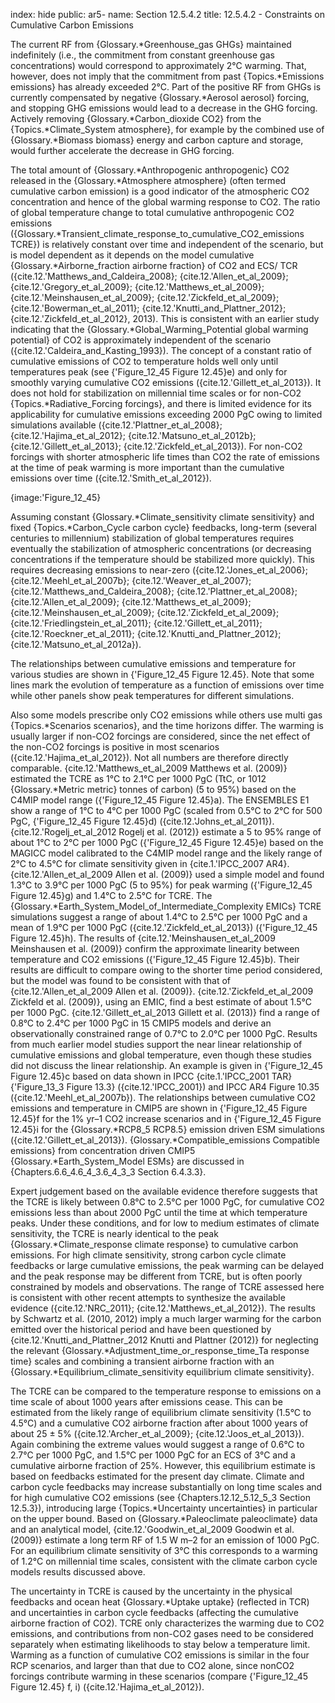 index: hide
public: ar5-
name: Section 12.5.4.2
title: 12.5.4.2 - Constraints on Cumulative Carbon Emissions

The current RF from {Glossary.*Greenhouse_gas GHGs} maintained indefinitely (i.e., the commitment from constant greenhouse gas concentrations) would correspond to approximately 2°C warming. That, however, does not imply that the commitment from past {Topics.*Emissions emissions} has already exceeded 2°C. Part of the positive RF from GHGs is currently compensated by negative {Glossary.*Aerosol aerosol} forcing, and stopping GHG emissions would lead to a decrease in the GHG forcing. Actively removing {Glossary.*Carbon_dioxide CO2} from the {Topics.*Climate_System atmosphere}, for example by the combined use of {Glossary.*Biomass biomass} energy and carbon capture and storage, would further accelerate the decrease in GHG forcing.

The total amount of {Glossary.*Anthropogenic anthropogenic} CO2 released in the {Glossary.*Atmosphere atmosphere} (often termed cumulative carbon emission) is a good indicator of the atmospheric CO2 concentration and hence of the global warming response to CO2. The ratio of global temperature change to total cumulative anthropogenic CO2 emissions ({Glossary.*Transient_climate_response_to_cumulative_CO2_emissions TCRE}) is relatively constant over time and independent of the scenario, but is model dependent as it depends on the model cumulative {Glossary.*Airborne_fraction airborne fraction} of CO2 and ECS/ TCR ({cite.12.'Matthews_and_Caldeira_2008}; {cite.12.'Allen_et_al_2009}; {cite.12.'Gregory_et_al_2009}; {cite.12.'Matthews_et_al_2009}; {cite.12.'Meinshausen_et_al_2009}; {cite.12.'Zickfeld_et_al_2009}; {cite.12.'Bowerman_et_al_2011}; {cite.12.'Knutti_and_Plattner_2012}; {cite.12.'Zickfeld_et_al_2012}, 2013). This is consistent with an earlier study indicating that the {Glossary.*Global_Warming_Potential global warming potential} of CO2 is approximately independent of the scenario ({cite.12.'Caldeira_and_Kasting_1993}). The concept of a constant ratio of cumulative emissions of CO2 to temperature holds well only until temperatures peak (see {'Figure_12_45 Figure 12.45}e) and only for smoothly varying cumulative CO2 emissions ({cite.12.'Gillett_et_al_2013}). It does not hold for stabilization on millennial time scales or for non-CO2 {Topics.*Radiative_Forcing forcings}, and there is limited evidence for its applicability for cumulative emissions exceeding 2000 PgC owing to limited simulations available ({cite.12.'Plattner_et_al_2008}; {cite.12.'Hajima_et_al_2012}; {cite.12.'Matsuno_et_al_2012b}; {cite.12.'Gillett_et_al_2013}; {cite.12.'Zickfeld_et_al_2013}). For non-CO2 forcings with shorter atmospheric life times than CO2 the rate of emissions at the time of peak warming is more important than the cumulative emissions over time ({cite.12.'Smith_et_al_2012}).

{image:'Figure_12_45}

Assuming constant {Glossary.*Climate_sensitivity climate sensitivity} and fixed {Topics.*Carbon_Cycle carbon cycle} feedbacks, long-term (several centuries to millennium) stabilization of global temperatures requires eventually the stabilization of atmospheric concentrations (or decreasing concentrations if the temperature should be stabilized more quickly). This requires decreasing emissions to near-zero ({cite.12.'Jones_et_al_2006}; {cite.12.'Meehl_et_al_2007b}; {cite.12.'Weaver_et_al_2007}; {cite.12.'Matthews_and_Caldeira_2008}; {cite.12.'Plattner_et_al_2008}; {cite.12.'Allen_et_al_2009}; {cite.12.'Matthews_et_al_2009}; {cite.12.'Meinshausen_et_al_2009}; {cite.12.'Zickfeld_et_al_2009}; {cite.12.'Friedlingstein_et_al_2011}; {cite.12.'Gillett_et_al_2011}; {cite.12.'Roeckner_et_al_2011}; {cite.12.'Knutti_and_Plattner_2012}; {cite.12.'Matsuno_et_al_2012a}).

The relationships between cumulative emissions and temperature for various studies are shown in {'Figure_12_45 Figure 12.45}. Note that some lines mark the evolution of temperature as a function of emissions over time while other panels show peak temperatures for different simulations.

Also some models prescribe only CO2 emissions while others use multi gas {Topics.*Scenarios scenarios}, and the time horizons differ. The warming is usually larger if non-CO2 forcings are considered, since the net effect of the non-CO2 forcings is positive in most scenarios ({cite.12.'Hajima_et_al_2012}). Not all numbers are therefore directly comparable. {cite.12.'Matthews_et_al_2009 Matthews et al. (2009)} estimated the TCRE as 1°C to 2.1°C per 1000 PgC (TtC, or 1012 {Glossary.*Metric metric} tonnes of carbon) (5 to 95%) based on the C4MIP model range ({'Figure_12_45 Figure 12.45}a). The ENSEMBLES E1 show a range of 1°C to 4°C per 1000 PgC (scaled from 0.5°C to 2°C for 500 PgC, {'Figure_12_45 Figure 12.45}d) ({cite.12.'Johns_et_al_2011}). {cite.12.'Rogelj_et_al_2012 Rogelj et al. (2012)} estimate a 5 to 95% range of about 1°C to 2°C per 1000 PgC ({'Figure_12_45 Figure 12.45}e) based on the MAGICC model calibrated to the C4MIP model range and the likely range of 2°C to 4.5°C for climate sensitivity given in {cite.1.'IPCC_2007 AR4}. {cite.12.'Allen_et_al_2009 Allen et al. (2009)} used a simple model and found 1.3°C to 3.9°C per 1000 PgC (5 to 95%) for peak warming ({'Figure_12_45 Figure 12.45}g) and 1.4°C to 2.5°C for TCRE. The {Glossary.*Earth_System_Model_of_Intermediate_Complexity EMICs} TCRE simulations suggest a range of about 1.4°C to 2.5°C per 1000 PgC and a mean of 1.9°C per 1000 PgC ({cite.12.'Zickfeld_et_al_2013}) ({'Figure_12_45 Figure 12.45}h). The results of {cite.12.'Meinshausen_et_al_2009 Meinshausen et al. (2009)} confirm the approximate linearity between temperature and CO2 emissions ({'Figure_12_45 Figure 12.45}b). Their results are difficult to compare owing to the shorter time period considered, but the model was found to be consistent with that of {cite.12.'Allen_et_al_2009 Allen et al. (2009)}. {cite.12.'Zickfeld_et_al_2009 Zickfeld et al. (2009)}, using an EMIC, find a best estimate of about 1.5°C per 1000 PgC. {cite.12.'Gillett_et_al_2013 Gillett et al. (2013)} find a range of 0.8°C to 2.4°C per 1000 PgC in 15 CMIP5 models and derive an observationally constrained range of 0.7°C to 2.0°C per 1000 PgC. Results from much earlier model studies support the near linear relationship of cumulative emissions and global temperature, even though these studies did not discuss the linear relationship. An example is given in {'Figure_12_45 Figure 12.45}c based on data shown in IPCC {cite.1.'IPCC_2001 TAR} {'Figure_13_3 Figure 13.3} ({cite.12.'IPCC_2001}) and IPCC AR4 Figure 10.35 ({cite.12.'Meehl_et_al_2007b}). The relationships between cumulative CO2 emissions and temperature in CMIP5 are shown in {'Figure_12_45 Figure 12.45}f for the 1% yr–1 CO2 increase scenarios and in {'Figure_12_45 Figure 12.45}i for the {Glossary.*RCP8_5 RCP8.5} emission driven ESM simulations ({cite.12.'Gillett_et_al_2013}). {Glossary.*Compatible_emissions Compatible emissions} from concentration driven CMIP5 {Glossary.*Earth_System_Model ESMs} are discussed in {Chapters.6.6_4.6_4_3.6_4_3_3 Section 6.4.3.3}.

Expert judgement based on the available evidence therefore suggests that the TCRE is likely between 0.8°C to 2.5°C per 1000 PgC, for cumulative CO2 emissions less than about 2000 PgC until the time at which temperature peaks. Under these conditions, and for low to medium estimates of climate sensitivity, the TCRE is nearly identical to the peak {Glossary.*Climate_response climate response} to cumulative carbon emissions. For high climate sensitivity, strong carbon cycle climate feedbacks or large cumulative emissions, the peak warming can be delayed and the peak response may be different from TCRE, but is often poorly constrained by models and observations. The range of TCRE assessed here is consistent with other recent attempts to synthesize the available evidence ({cite.12.'NRC_2011}; {cite.12.'Matthews_et_al_2012}). The results by Schwartz et al. (2010, 2012) imply a much larger warming for the carbon emitted over the historical period and have been questioned by {cite.12.'Knutti_and_Plattner_2012 Knutti and Plattner (2012)} for neglecting the relevant {Glossary.*Adjustment_time_or_response_time_Ta response time} scales and combining a transient airborne fraction with an {Glossary.*Equilibrium_climate_sensitivity equilibrium climate sensitivity}.

The TCRE can be compared to the temperature response to emissions on a time scale of about 1000 years after emissions cease. This can be estimated from the likely range of equilibrium climate sensitivity (1.5°C to 4.5°C) and a cumulative CO2 airborne fraction after about 1000 years of about 25 ± 5% ({cite.12.'Archer_et_al_2009}; {cite.12.'Joos_et_al_2013}). Again combining the extreme values would suggest a range of 0.6°C to 2.7°C per 1000 PgC, and 1.5°C per 1000 PgC for an ECS of 3°C and a cumulative airborne fraction of 25%. However, this equilibrium estimate is based on feedbacks estimated for the present day climate. Climate and carbon cycle feedbacks may increase substantially on long time scales and for high cumulative CO2 emissions (see {Chapters.12.12_5.12_5_3 Section 12.5.3}), introducing large {Topics.*Uncertainty uncertainties} in particular on the upper bound. Based on {Glossary.*Paleoclimate paleoclimate} data and an analytical model, {cite.12.'Goodwin_et_al_2009 Goodwin et al. (2009)} estimate a long term RF of 1.5 W m–2 for an emission of 1000 PgC. For an equilibrium climate sensitivity of 3°C this corresponds to a warming of 1.2°C on millennial time scales, consistent with the climate carbon cycle models results discussed above.

The uncertainty in TCRE is caused by the uncertainty in the physical feedbacks and ocean heat {Glossary.*Uptake uptake} (reflected in TCR) and uncertainties in carbon cycle feedbacks (affecting the cumulative airborne fraction of CO2). TCRE only characterizes the warming due to CO2 emissions, and contributions from non-CO2 gases need to be considered separately when estimating likelihoods to stay below a temperature limit. Warming as a function of cumulative CO2 emissions is similar in the four RCP scenarios, and larger than that due to CO2 alone, since nonCO2 forcings contribute warming in these scenarios (compare {'Figure_12_45 Figure 12.45} f, i) ({cite.12.'Hajima_et_al_2012}).
